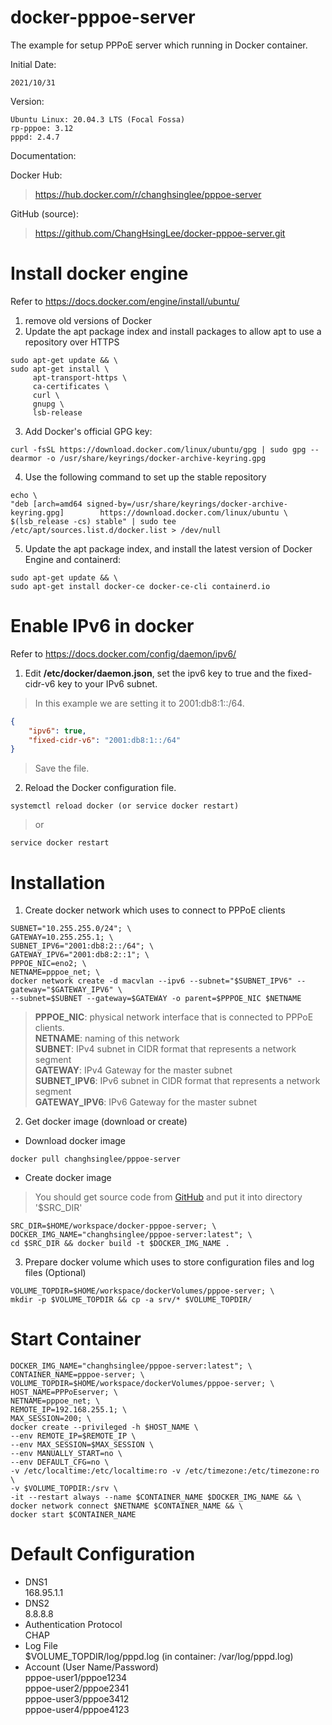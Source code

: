 # docker-pppoe-server
The example for setup PPPoE server which running in Docker container.

Initial Date:

	2021/10/31

Version:

	Ubuntu Linux: 20.04.3 LTS (Focal Fossa)
	rp-pppoe: 3.12
	pppd: 2.4.7

Documentation:


Docker Hub:

><https://hub.docker.com/r/changhsinglee/pppoe-server>

GitHub (source):

><https://github.com/ChangHsingLee/docker-pppoe-server.git>

# Install docker engine
Refer to <https://docs.docker.com/engine/install/ubuntu/>
1. remove old versions of Docker
2. Update the apt package index and install packages to allow apt to use a repository over HTTPS
```shell
sudo apt-get update && \
sudo apt-get install \
     apt-transport-https \
     ca-certificates \
     curl \
     gnupg \
     lsb-release
```
3. Add Docker's official GPG key:
```shell
curl -fsSL https://download.docker.com/linux/ubuntu/gpg | sudo gpg --dearmor -o /usr/share/keyrings/docker-archive-keyring.gpg
```
4. Use the following command to set up the stable repository
```shell
echo \
"deb [arch=amd64 signed-by=/usr/share/keyrings/docker-archive-keyring.gpg] 		  https://download.docker.com/linux/ubuntu \
$(lsb_release -cs) stable" | sudo tee /etc/apt/sources.list.d/docker.list > /dev/null
```
5. Update the apt package index, and install the latest version of Docker Engine and containerd:
```shell
sudo apt-get update && \
sudo apt-get install docker-ce docker-ce-cli containerd.io
```

# Enable IPv6 in docker
Refer to <https://docs.docker.com/config/daemon/ipv6/>
1. Edit **/etc/docker/daemon.json**, set the ipv6 key to true and the fixed-cidr-v6 key to your IPv6 subnet.

> In this example we are setting it to 2001:db8:1::/64.
```json
{
	"ipv6": true,
	"fixed-cidr-v6": "2001:db8:1::/64"
}
```
> Save the file.

2. Reload the Docker configuration file.
```shell
systemctl reload docker (or service docker restart)
```
> or
```shell
service docker restart
```

# Installation
1. Create docker network which uses to connect to PPPoE clients

```shell
SUBNET="10.255.255.0/24"; \
GATEWAY=10.255.255.1; \
SUBNET_IPV6="2001:db8:2::/64"; \
GATEWAY_IPV6="2001:db8:2::1"; \
PPPOE_NIC=eno2; \
NETNAME=pppoe_net; \
docker network create -d macvlan --ipv6 --subnet="$SUBNET_IPV6" --gateway="$GATEWAY_IPV6" \
--subnet=$SUBNET --gateway=$GATEWAY -o parent=$PPPOE_NIC $NETNAME
```

> **PPPOE_NIC**: physical network interface that is connected to PPPoE clients.<br>
 **NETNAME**: naming of this network<br>
 **SUBNET**: IPv4 subnet in CIDR format that represents a network segment<br>
 **GATEWAY**: IPv4 Gateway for the master subnet<br>
 **SUBNET_IPV6**: IPv6 subnet in CIDR format that represents a network segment<br>
 **GATEWAY_IPV6**: IPv6 Gateway for the master subnet

2. Get docker image (download or create)
- Download docker image
```shell
docker pull changhsinglee/pppoe-server
```
- Create docker image
> You should get source code from [GitHub](https://github.com/ChangHsingLee/docker-pppoe-server) and put it into directory '$SRC_DIR'
```shell
SRC_DIR=$HOME/workspace/docker-pppoe-server; \
DOCKER_IMG_NAME="changhsinglee/pppoe-server:latest"; \
cd $SRC_DIR && docker build -t $DOCKER_IMG_NAME .
```
3. Prepare docker volume which uses to store configuration files and log files (Optional)
```shell
VOLUME_TOPDIR=$HOME/workspace/dockerVolumes/pppoe-server; \
mkdir -p $VOLUME_TOPDIR && cp -a srv/* $VOLUME_TOPDIR/
```

# Start Container
```shell
DOCKER_IMG_NAME="changhsinglee/pppoe-server:latest"; \
CONTAINER_NAME=pppoe-server; \
VOLUME_TOPDIR=$HOME/workspace/dockerVolumes/pppoe-server; \
HOST_NAME=PPPoEserver; \
NETNAME=pppoe_net; \
REMOTE_IP=192.168.255.1; \
MAX_SESSION=200; \
docker create --privileged -h $HOST_NAME \
--env REMOTE_IP=$REMOTE_IP \
--env MAX_SESSION=$MAX_SESSION \
--env MANUALLY_START=no \
--env DEFAULT_CFG=no \
-v /etc/localtime:/etc/localtime:ro -v /etc/timezone:/etc/timezone:ro \
-v $VOLUME_TOPDIR:/srv \
-it --restart always --name $CONTAINER_NAME $DOCKER_IMG_NAME && \
docker network connect $NETNAME $CONTAINER_NAME && \
docker start $CONTAINER_NAME
```
# Default Configuration
- DNS1<br>
    168.95.1.1
- DNS2<br>
    8.8.8.8
- Authentication Protocol<br>
    CHAP
- Log File<br>
    $VOLUME_TOPDIR/log/pppd.log (in container: /var/log/pppd.log)<br>
- Account (User Name/Password)<br>
    pppoe-user1/pppoe1234<br>
    pppoe-user2/pppoe2341<br>
    pppoe-user3/pppoe3412<br>
    pppoe-user4/pppoe4123<br>
